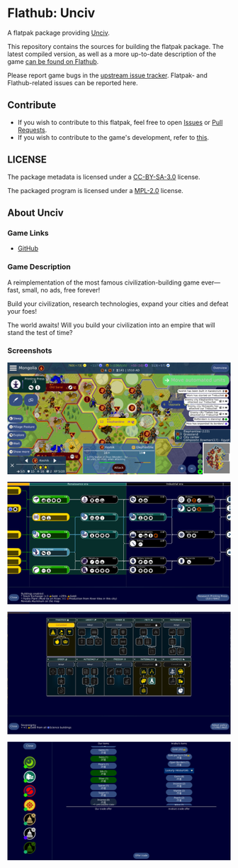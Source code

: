 # Flathub: Unciv

A flatpak package providing [Unciv](https://github.com/yairm210/Unciv).

This repository contains the sources for building the flatpak package. The latest compiled version, as well as a more up-to-date description of the game [can be found on Flathub](https://flathub.org/apps/details/io.github.yairm210.unciv).

Please report game bugs in the [upstream issue tracker](https://github.com/yairm210/Unciv/issues). Flatpak- and Flathub-related issues can be reported here.

## Contribute

- If you wish to contribute to this flatpak, feel free to open [Issues](https://github.com/flathub/io.github.yairm210.unciv/issues) or [Pull Requests](https://github.com/flathub/io.github.yairm210.unciv/pulls).
- If you wish to contribute to the game's development, refer to [this](https://github.com/yairm210/Unciv#contributing).

## LICENSE

The package metadata is licensed under a
[CC-BY-SA-3.0](https://creativecommons.org/licenses/by-sa/3.0/) license.

The packaged program is licensed under a [MPL-2.0](https://spdx.org/licenses/MPL-2.0.html) license.

## About Unciv

### Game Links

- [GitHub](https://github.com/yairm210/Unciv)

### Game Description

A reimplementation of the most famous civilization-building game ever—fast, small, no ads, free forever!

Build your civilization, research technologies, expand your cities and defeat your foes!

The world awaits! Will you build your civilization into an empire that will stand the test of time?

### Screenshots

![WorldScreen](https://raw.githubusercontent.com/yairm210/Unciv/master/extraImages/Screenshots/WorldScreen.png)

![TechTree](https://raw.githubusercontent.com/yairm210/Unciv/master/extraImages/Screenshots/TechTree.png)

![PolicyScreen](https://raw.githubusercontent.com/yairm210/Unciv/master/extraImages/Screenshots/PolicyScreen.png)

![TradeScreen](https://raw.githubusercontent.com/yairm210/Unciv/master/extraImages/Screenshots/TradeScreen.png)

